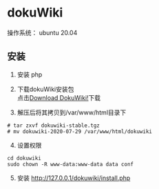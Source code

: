 # dokuWiki

操作系统： ubuntu 20.04

## 安装  
1. 安装 php

2. 下载dokuWiki安装包  
点击[Download DokuWiki!](https://download.dokuwiki.org/)下载


3. 解压后将其拷贝到/var/www/html目录下
```
# tar zxvf dokuwiki-stable.tgz
# mv dokuwiki-2020-07-29 /var/www/html/dokuwiki
```

4. 设置权限
```
cd dokuwiki
sudo chown -R www-data:www-data data conf
```

5. 安装 http://127.0.0.1/dokuwiki/install.php
